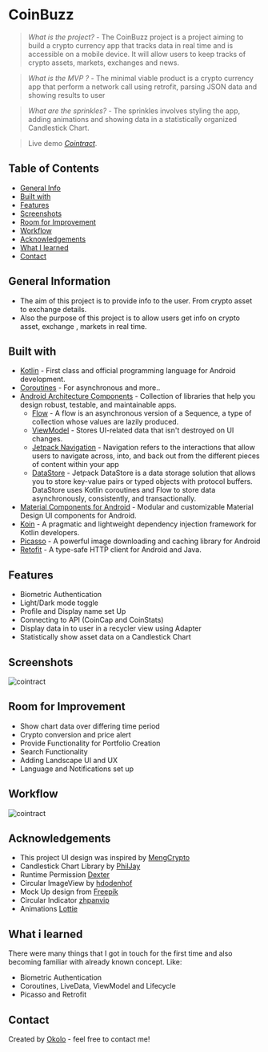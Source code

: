 # CoinBuzz
> _What is the project?_ - The CoinBuzz project is a project aiming to build a crypto currency app that tracks data in real time and is accessible on a mobile device. It will allow users to keep tracks of crypto assets, markets, exchanges and news. 

> _What is the MVP ?_ - The minimal viable product is a crypto currency app that perform a network call using retrofit, parsing JSON data and showing results to user

> _What are the sprinkles?_ - The sprinkles involves styling the app, adding animations and showing data in a statistically organized Candlestick Chart.

> Live demo [_Cointract_](https://appetize.io/app/qq4ovtully5s3wa43aoh23a4k4?device=pixel4xl&osVersion=11.0&scale=50). 

## Table of Contents
* [General Info](#general-information)
* [Built with](#built-with)
* [Features](#features)
* [Screenshots](#screenshots)
* [Room for Improvement](#room-for-improvement)
* [Workflow](#workflow)
* [Acknowledgements](#acknowledgements)
* [What I learned](#what-i-learned)
* [Contact](#contact)

## General Information
- The aim of this project is to provide info to the user. From crypto asset to exchange details.
- Also the purpose of this project is to allow users get info on crypto asset, exchange , markets in real time.

## Built with
- [Kotlin](https://kotlinlang.org/) - First class and official programming language for Android development.
- [Coroutines](https://kotlinlang.org/docs/reference/coroutines-overview.html) - For asynchronous and more..
- [Android Architecture Components](https://developer.android.com/topic/libraries/architecture) - Collection of libraries that help you design robust, testable, and maintainable apps.
  - [Flow](https://kotlinlang.org/docs/reference/coroutines/flow.html) - A flow is an asynchronous version of a Sequence, a type of collection whose values are lazily produced.
  - [ViewModel](https://developer.android.com/topic/libraries/architecture/viewmodel) - Stores UI-related data that isn't destroyed on UI changes. 
  - [Jetpack Navigation](https://developer.android.com/guide/navigation) - Navigation refers to the interactions that allow users to navigate across, into, and back out from the different pieces of content within your app
  - [DataStore](https://developer.android.com/topic/libraries/architecture/datastore) - Jetpack DataStore is a data storage solution that allows you to store key-value pairs or typed objects with protocol buffers. DataStore uses Kotlin coroutines and Flow to store data asynchronously, consistently, and transactionally.
- [Material Components for Android](https://github.com/material-components/material-components-android) - Modular and customizable Material Design UI components for Android.
- [Koin](https://insert-koin.io/) - A pragmatic and lightweight dependency injection framework for Kotlin developers.
- [Picasso](https://square.github.io/picasso/) - A powerful image downloading and caching library for Android 
- [Retofit](https://square.github.io/retrofit/) - A type-safe HTTP client for Android and Java.

## Features
- Biometric Authentication
- Light/Dark mode toggle
- Profile and Display name set Up
- Connecting to API (CoinCap and CoinStats)
- Display data in to user in a recycler view using Adapter
- Statistically show asset data on a Candlestick Chart

## Screenshots
![cointract](https://user-images.githubusercontent.com/54189037/185761622-118bb13c-15ad-461d-adb8-5f04283ac7b2.jpg)

## Room for Improvement
- Show chart data over differing time period
- Crypto conversion and price alert
- Provide Functionality for Portfolio Creation
- Search Functionality
- Adding Landscape UI and UX
- Language and Notifications set up

## Workflow
![cointract](https://user-images.githubusercontent.com/54189037/185761737-584fe92c-bfe3-4181-b63e-56f8071ebe97.png)

## Acknowledgements
- This project UI design was inspired by [MengCrypto](https://dribbble.com/faizamubarak)
- Candlestick Chart Library by [PhilJay](https://github.com/PhilJay)
- Runtime Permission [Dexter](https://github.com/nambicompany)
- Circular ImageView by [hdodenhof](https://github.com/hdodenhof)
- Mock Up design from [Freepik](https://www.freepik.com/)
- Circular Indicator [zhpanvip](https://github.com/zhpanvip/viewpagerindicator)
- Animations [Lottie](https://lottiefiles.com//)

## What i learned

There were many things that I got in touch for the first time and also becoming familiar with already known concept. Like:

- Biometric Authentication
- Coroutines, LiveData, ViewModel and Lifecycle
- Picasso and Retrofit

## Contact
Created by [Okolo](https://twitter.com/Okolo_Arthur) - feel free to contact me!


